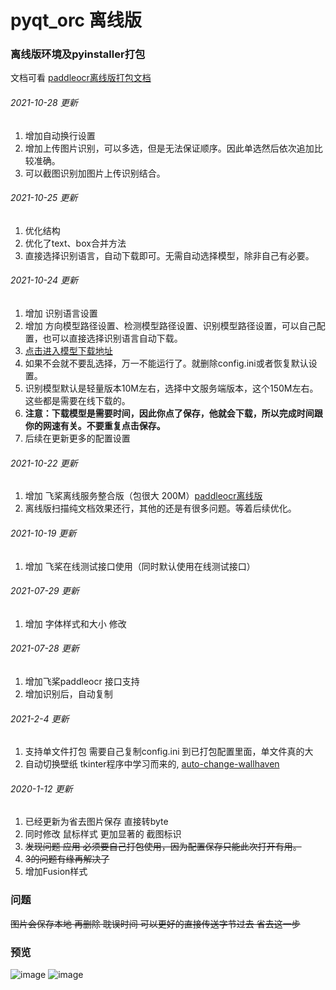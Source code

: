 # pyqt_orc 离线版

### 离线版环境及pyinstaller打包

文档可看 [paddleocr离线版打包文档](https://github.com/libaibuaidufu/pyqt_ocr/blob/paddleocr-offline/readme_paddleocr.md)
###### 2021-10-28 更新
1. 增加自动换行设置
2. 增加上传图片识别，可以多选，但是无法保证顺序。因此单选然后依次追加比较准确。
3. 可以截图识别加图片上传识别结合。
###### 2021-10-25 更新
1. 优化结构
2. 优化了text、box合并方法
3. 直接选择识别语言，自动下载即可。无需自动选择模型，除非自己有必要。
###### 2021-10-24 更新
1. 增加 识别语言设置
2. 增加 方向模型路径设置、检测模型路径设置、识别模型路径设置，可以自己配置，也可以直接选择识别语言自动下载。
3. [点击进入模型下载地址](https://github.com/PaddlePaddle/PaddleOCR/blob/release/2.3/doc/doc_ch/models_list.md)
4. 如果不会就不要乱选择，万一不能运行了。就删除config.ini或者恢复默认设置。
5. 识别模型默认是轻量版本10M左右，选择中文服务端版本，这个150M左右。这些都是需要在线下载的。
6. **注意：下载模型是需要时间，因此你点了保存，他就会下载，所以完成时间跟你的网速有关。不要重复点击保存。**
7. 后续在更新更多的配置设置
###### 2021-10-22 更新
1. 增加 飞桨离线服务整合版（包很大 200M）[paddleocr离线版](https://github.com/libaibuaidufu/pyqt_ocr/tree/paddleocr-offline)
2. 离线版扫描纯文档效果还行，其他的还是有很多问题。等着后续优化。
###### 2021-10-19 更新
1. 增加 飞桨在线测试接口使用（同时默认使用在线测试接口）
###### 2021-07-29 更新
1. 增加 字体样式和大小 修改
###### 2021-07-28 更新

1. 增加飞桨paddleocr 接口支持
2. 增加识别后，自动复制

###### 2021-2-4 更新

1. 支持单文件打包 需要自己复制config.ini 到已打包配置里面，单文件真的大
2. 自动切换壁纸 tkinter程序中学习而来的, [auto-change-wallhaven](https://github.com/libaibuaidufu/auto-change-wallhaven)

###### 2020-1-12 更新

1. 已经更新为省去图片保存 直接转byte
2. 同时修改 鼠标样式 更加显著的 截图标识
3. ~~发现问题 应用 必须要自己打包使用，因为配置保存只能此次打开有用。~~
4. ~~3的问题有缘再解决了~~
5. 增加Fusion样式

### 问题

~~图片会保存本地 再删除 耽误时间 可以更好的直接传送字节过去 省去这一步~~

### 预览

![image](https://github.com/libaibuaidufu/pyqt_orc/blob/paddleocr-offline/preview.png)
![image](https://github.com/libaibuaidufu/pyqt_orc/blob/paddleocr-offline/preview2.png)